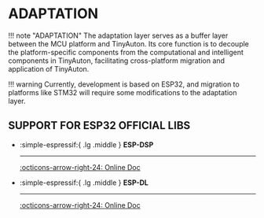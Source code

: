 # ADAPTATION

!!! note "ADAPTATION"
    The adaptation layer serves as a buffer layer between the MCU platform and TinyAuton. Its core function is to decouple the platform-specific components from the computational and intelligent components in TinyAuton, facilitating cross-platform migration and application of TinyAuton. 

!!! warning
    Currently, development is based on ESP32, and migration to platforms like STM32 will require some modifications to the adaptation layer.

## SUPPORT FOR ESP32 OFFICIAL LIBS

<div class="grid cards" markdown>

-   :simple-espressif:{ .lg .middle } __ESP-DSP__

    ---

    [:octicons-arrow-right-24: <a href="https://docs.espressif.com/projects/esp-dsp/en/latest/esp32/index.html" target="_blank"> Online Doc </a>](#)

-   :simple-espressif:{ .lg .middle } __ESP-DL__

    ---

    [:octicons-arrow-right-24: <a href="https://docs.espressif.com/projects/esp-dl/en/latest/getting_started/readme.html" target="_blank"> Online Doc </a>](#)

</div>